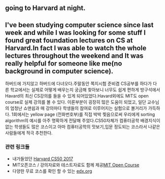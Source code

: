 ## going to Harvard at night.
I've been studying computer science since last week and while I was looking for some stuff I found great foundation lectures on CS at Harvard.In fact I was able to watch the whole lectures throughout the weekend and It was really helpful for someone like me(no background in computer science).
---
하버드에 가지않고 하버드에 다녀오다.주말동안 쪽지시험 준비겸 CS공부를 하다가 다른 학교에서는 실제로 어떻게 배우는지 궁금해 찾아보니 너무도 쉽게 편하게 방구석에서 Havard의 최신 CS강의를 들을 수 있게 되어있었다.Havard외에도 MIT도 open course로 실제 강의를 볼 수 있다. 이론부분이 굉장히 많은 도움이 되었고, 일단 교수님의 엄청난 쇼맨쉽과 매 강의마다 학생들의 참여로 이루어지는 실험으로 볼거리가 가득하다. 1회에서는 yellow page (전화번호부)를 직접 박박 찢음으로써 우리에게 sorting algorithm의 예시를 아주 명확하게 전달해 주었다.CS50자체가 컴퓨터공학 배경지식이 없는 학생들도 많은 코스이고 아마 컴퓨터공학의 맛보기,입문 정도되는 코스라서 나같은 사람들에게 적극 추천한다.

### 관련 링크들
- 내가들었던 [Harvard CS50 2017](https://www.youtube.com/playlist?list=PLhQjrBD2T3828ZVcVzEIhsHVgjANGZveu)
- MIT오픈코스 / 강의자료와 테스트자료도 함께 제공[MIT Open Course](https://ocw.mit.edu/index.htm)
- 다양한 무료 코스를 확인 할 수 있는 [edx.org](https://www.edx.org/course?course=all)
